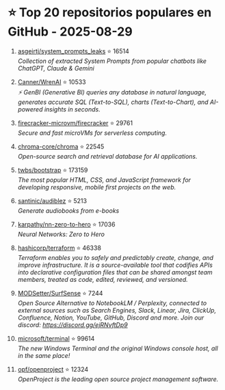 # ⭐ Top 20 repositorios populares en GitHub - 2025-08-29

1. [asgeirtj/system_prompts_leaks](https://github.com/asgeirtj/system_prompts_leaks) ⭐ 16514  
   _Collection of extracted System Prompts from popular chatbots like ChatGPT, Claude & Gemini_

2. [Canner/WrenAI](https://github.com/Canner/WrenAI) ⭐ 10533  
   _⚡️ GenBI (Generative BI) queries any database in natural language, generates accurate SQL (Text-to-SQL), charts (Text-to-Chart), and AI-powered insights in seconds._

3. [firecracker-microvm/firecracker](https://github.com/firecracker-microvm/firecracker) ⭐ 29761  
   _Secure and fast microVMs for serverless computing._

4. [chroma-core/chroma](https://github.com/chroma-core/chroma) ⭐ 22545  
   _Open-source search and retrieval database for AI applications._

5. [twbs/bootstrap](https://github.com/twbs/bootstrap) ⭐ 173159  
   _The most popular HTML, CSS, and JavaScript framework for developing responsive, mobile first projects on the web._

6. [santinic/audiblez](https://github.com/santinic/audiblez) ⭐ 5213  
   _Generate audiobooks from e-books_

7. [karpathy/nn-zero-to-hero](https://github.com/karpathy/nn-zero-to-hero) ⭐ 17036  
   _Neural Networks: Zero to Hero_

8. [hashicorp/terraform](https://github.com/hashicorp/terraform) ⭐ 46338  
   _Terraform enables you to safely and predictably create, change, and improve infrastructure. It is a source-available tool that codifies APIs into declarative configuration files that can be shared amongst team members, treated as code, edited, reviewed, and versioned._

9. [MODSetter/SurfSense](https://github.com/MODSetter/SurfSense) ⭐ 7244  
   _Open Source Alternative to NotebookLM / Perplexity, connected to external sources such as Search Engines, Slack, Linear, Jira, ClickUp, Confluence, Notion, YouTube, GitHub, Discord and more. Join our discord: https://discord.gg/ejRNvftDp9_

10. [microsoft/terminal](https://github.com/microsoft/terminal) ⭐ 99614  
   _The new Windows Terminal and the original Windows console host, all in the same place!_

11. [opf/openproject](https://github.com/opf/openproject) ⭐ 12324  
   _OpenProject is the leading open source project management software._


<!-- Última actualización: 2025-08-29T08:05:27.835746 UTC -->